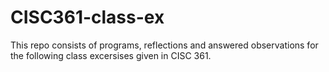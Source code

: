 # CISC361-class-ex
This repo consists of programs, reflections and answered observations for the following class excersises given in CISC 361.
